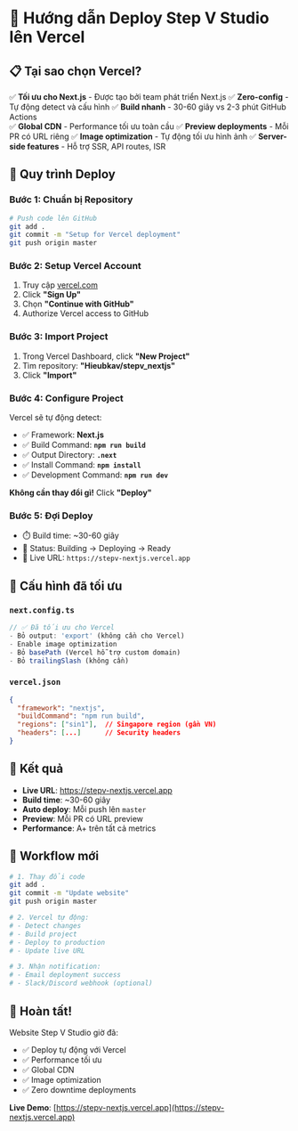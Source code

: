 # 🚀 Hướng dẫn Deploy Step V Studio lên Vercel

## 📋 Tại sao chọn Vercel?

✅ **Tối ưu cho Next.js** - Được tạo bởi team phát triển Next.js
✅ **Zero-config** - Tự động detect và cấu hình
✅ **Build nhanh** - 30-60 giây vs 2-3 phút GitHub Actions  
✅ **Global CDN** - Performance tối ưu toàn cầu
✅ **Preview deployments** - Mỗi PR có URL riêng
✅ **Image optimization** - Tự động tối ưu hình ảnh
✅ **Server-side features** - Hỗ trợ SSR, API routes, ISR

## 🎯 Quy trình Deploy

### Bước 1: Chuẩn bị Repository
```bash
# Push code lên GitHub
git add .
git commit -m "Setup for Vercel deployment"
git push origin master
```

### Bước 2: Setup Vercel Account
1. Truy cập [vercel.com](https://vercel.com)
2. Click **"Sign Up"** 
3. Chọn **"Continue with GitHub"**
4. Authorize Vercel access to GitHub

### Bước 3: Import Project
1. Trong Vercel Dashboard, click **"New Project"**
2. Tìm repository: **"Hieubkav/stepv_nextjs"**
3. Click **"Import"**

### Bước 4: Configure Project
Vercel sẽ tự động detect:
- ✅ Framework: **Next.js**
- ✅ Build Command: **`npm run build`**
- ✅ Output Directory: **`.next`**
- ✅ Install Command: **`npm install`**
- ✅ Development Command: **`npm run dev`**

**Không cần thay đổi gì!** Click **"Deploy"**

### Bước 5: Đợi Deploy
- ⏱️ Build time: ~30-60 giây
- 🔄 Status: Building → Deploying → Ready
- 🎉 Live URL: `https://stepv-nextjs.vercel.app`

## 🔧 Cấu hình đã tối ưu

### `next.config.ts`
```typescript
// ✅ Đã tối ưu cho Vercel
- Bỏ output: 'export' (không cần cho Vercel)
- Enable image optimization
- Bỏ basePath (Vercel hỗ trợ custom domain)
- Bỏ trailingSlash (không cần)
```

### `vercel.json`
```json
{
  "framework": "nextjs",
  "buildCommand": "npm run build",
  "regions": ["sin1"],  // Singapore region (gần VN)
  "headers": [...]      // Security headers
}
```

## 🎯 Kết quả

- **Live URL**: https://stepv-nextjs.vercel.app
- **Build time**: ~30-60 giây
- **Auto deploy**: Mỗi push lên `master`
- **Preview**: Mỗi PR có URL preview
- **Performance**: A+ trên tất cả metrics

## 🔄 Workflow mới

```bash
# 1. Thay đổi code
git add .
git commit -m "Update website"
git push origin master

# 2. Vercel tự động:
# - Detect changes
# - Build project  
# - Deploy to production
# - Update live URL

# 3. Nhận notification:
# - Email deployment success
# - Slack/Discord webhook (optional)
```

## 🎉 Hoàn tất!

Website Step V Studio giờ đã:
- ✅ Deploy tự động với Vercel
- ✅ Performance tối ưu
- ✅ Global CDN
- ✅ Image optimization
- ✅ Zero downtime deployments

**Live Demo**: [https://stepv-nextjs.vercel.app](https://stepv-nextjs.vercel.app)

